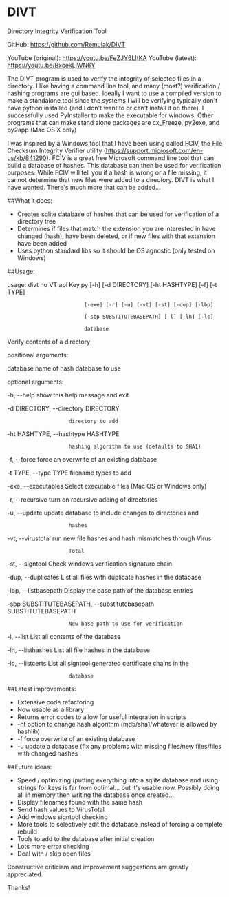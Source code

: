 # DIVT

Directory Integrity Verification Tool

GitHub: https://github.com/Remulak/DIVT

YouTube (original): https://youtu.be/FeZJY6LItKA
YouTube (latest): https://youtu.be/BxcekLjWN6Y

The DIVT program is used to verify the integrity of selected files in a directory.  I like having a command line tool, and many (most?) verification / hashing programs are gui based.  Ideally I want to use a compiled version to make a standalone tool since the systems I will be verifying typically don't have python installed (and I don't want to or can't install it on there).  I successfully used PyInstaller to make the executable for windows.  Other programs that can make stand alone packages are cx_Freeze, py2exe, and py2app (Mac OS X only)

I was inspired by a Windows tool that I have been using called FCIV, the File Checksum Integrity Verifier utility (https://support.microsoft.com/en-us/kb/841290).  FCIV is a great free Microsoft command line tool that can build a database of hashes.  This database can then be used for verification purposes.  While FCIV will tell you if a hash is wrong or a file missing, it cannot determine that new files were added to a directory.  DIVT is what I have wanted.  There's much more that can be added...

##What it does:

+ Creates sqlite database of hashes that can be used for verification of a directory tree
+ Determines if files that match the extension you are interested in have changed (hash), have been deleted, or if new files with that extension have been added
+ Uses python standard libs so it should be OS agnostic (only tested on Windows)

##Usage:

usage: divt no VT api Key.py [-h] [-d DIRECTORY] [-ht HASHTYPE] [-f] [-t TYPE]

                             [-exe] [-r] [-u] [-vt] [-st] [-dup] [-lbp]
                             
                             [-sbp SUBSTITUTEBASEPATH] [-l] [-lh] [-lc]
                             
                             database


Verify contents of a directory


positional arguments:

  database              name of hash database to use


optional arguments:

  -h, --help            show this help message and exit
  
  -d DIRECTORY, --directory DIRECTORY
  
                        directory to add
                        
  -ht HASHTYPE, --hashtype HASHTYPE
  
                        hashing algorithm to use (defaults to SHA1)
                        
  -f, --force           force an overwrite of an existing database
  
  -t TYPE, --type TYPE  filename types to add
  
  -exe, --executables   Select executable files (Mac OS or Windows only)
  
  -r, --recursive       turn on recursive adding of directories
  
  -u, --update          update database to include changes to directories and
  
                        hashes
                        
  -vt, --virustotal     run new file hashes and hash mismatches through Virus
  
                        Total
                        
  -st, --signtool       Check windows verification signature chain
  
  -dup, --duplicates    List all files with duplicate hashes in the database
  
  -lbp, --listbasepath  Display the base path of the database entries
  
  -sbp SUBSTITUTEBASEPATH, --substitutebasepath SUBSTITUTEBASEPATH
  
                        New base path to use for verification
                        
  -l, --list            List all contents of the database
  
  -lh, --listhashes     List all file hashes in the database
  
  -lc, --listcerts      List all signtool generated certificate chains in the
  
                        database
                        

##Latest improvements:
* Extensive code refactoring
* Now usable as a library
* Returns error codes to allow for useful integration in scripts
* -ht option to change hash algorithm (md5/sha1/whatever is allowed by hashlib)
* -f force overwrite of an existing database
* -u update a database (fix any problems with missing files/new files/files with changed hashes

##Future ideas:

+ Speed / optimizing (putting everything into a sqlite database and using strings for keys is far from optimal... but it's usable now.  Possibly doing all in memory then writing the database once created...
+ Display filenames found with the same hash
+ Send hash values to VirusTotal
+ Add windows signtool checking
+ More tools to selectively edit the database instead of forcing a complete rebuild
+ Tools to add to the database after initial creation
+ Lots more error checking
+ Deal with / skip open files

Constructive criticism and improvement suggestions are greatly appreciated.

Thanks!
